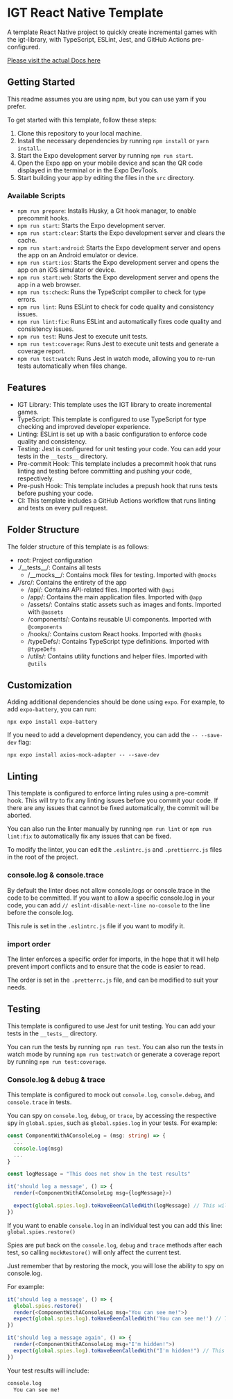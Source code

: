 # IGT React Native Template

A template React Native project to quickly create incremental games with the igt-library, with TypeScript, ESLint, Jest, and GitHub Actions pre-configured.

[Please visit the actual Docs here](https://123ishatest.github.io/igt-docs)

## Getting Started
This readme assumes you are using npm, but you can use yarn if you prefer.

To get started with this template, follow these steps:

1. Clone this repository to your local machine.
2. Install the necessary dependencies by running `npm install` or `yarn install`.
3. Start the Expo development server by running `npm run start`.
4. Open the Expo app on your mobile device and scan the QR code displayed in the terminal or in the Expo DevTools.
5. Start building your app by editing the files in the `src` directory.

### Available Scripts

- `npm run prepare`: Installs Husky, a Git hook manager, to enable precommit hooks.
- `npm run start`: Starts the Expo development server.
- `npm run start:clear`: Starts the Expo development server and clears the cache.
- `npm run start:android`: Starts the Expo development server and opens the app on an Android emulator or device.
- `npm run start:ios`: Starts the Expo development server and opens the app on an iOS simulator or device.
- `npm run start:web`: Starts the Expo development server and opens the app in a web browser.
- `npm run ts:check`: Runs the TypeScript compiler to check for type errors.
- `npm run lint`: Runs ESLint to check for code quality and consistency issues.
- `npm run lint:fix`: Runs ESLint and automatically fixes code quality and consistency issues.
- `npm run test`: Runs Jest to execute unit tests.
- `npm run test:coverage`: Runs Jest to execute unit tests and generate a coverage report.
- `npm run test:watch`: Runs Jest in watch mode, allowing you to re-run tests automatically when files change.

## Features

- IGT Library: This template uses the IGT library to create incremental games.
- TypeScript: This template is configured to use TypeScript for type checking and improved developer experience.
- Linting: ESLint is set up with a basic configuration to enforce code quality and consistency.
- Testing: Jest is configured for unit testing your code. You can add your tests in the `__tests__` directory.
- Pre-commit Hook: This template includes a precommit hook that runs linting and testing before committing and pushing your code, respectively.
- Pre-push Hook: This template includes a prepush hook that runs tests before pushing your code.
- CI: This template includes a GitHub Actions workflow that runs linting and tests on every pull request.

## Folder Structure

The folder structure of this template is as follows:

- root: Project configuration
- ./\_\_tests\_\_/: Contains all tests
  - /\_\_mocks\_\_/: Contains mock files for testing. Imported with `@mocks`
- ./src/: Contains the entirety of the app
  - /api/: Contains API-related files. Imported with `@api`
  - /app/: Contains the main application files. Imported with `@app`
  - /assets/: Contains static assets such as images and fonts. Imported with `@assets`
  - /components/: Contains reusable UI components. Imported with `@components`
  - /hooks/: Contains custom React hooks. Imported with `@hooks`
  - /typeDefs/: Contains TypeScript type definitions. Imported with `@typeDefs`
  - /utils/: Contains utility functions and helper files. Imported with `@utils`

## Customization

Adding additional dependencies should be done using `expo`. For example, to add `expo-battery`, you can run:

`npx expo install expo-battery`

If you need to add a development dependency, you can add the `-- --save-dev` flag:

`npx expo install axios-mock-adapter -- --save-dev`

## Linting
This template is configured to enforce linting rules using a pre-commit hook. This will try to fix any linting issues before you commit your code. If there are any issues that cannot be fixed automatically, the commit will be aborted.

You can also run the linter manually by running `npm run lint` or `npm run lint:fix` to automatically fix any issues that can be fixed.

To modify the linter, you can edit the `.eslintrc.js` and `.prettierrc.js` files in the root of the project.

### console.log & console.trace
By default the linter does not allow console.logs or console.trace in the code to be committed. If you want to allow a specific console.log in your code, you can add `// eslint-disable-next-line no-console` to the line before the console.log.

This rule is set in the `.eslintrc.js` file if you want to modify it.

### import order
The linter enforces a specific order for imports, in the hope that it will help prevent import conflicts and to ensure that the code is easier to read.

The order is set in the `.pretterrc.js` file, and can be modified to suit your needs.

## Testing

This template is configured to use Jest for unit testing. You can add your tests in the `__tests__` directory.

You can run the tests by running `npm run test`. You can also run the tests in watch mode by running `npm run test:watch` or generate a coverage report by running `npm run test:coverage`.

### Console.log & debug & trace
This template is configured to mock out `console.log`, `console.debug`, and `console.trace` in tests.

You can spy on `console.log`, `debug`, or `trace`, by accessing the respective spy in `global.spies`, such as `global.spies.log` in your tests. For example:

```ts
const ComponentWithAConsoleLog = (msg: string) => {
  ...
  console.log(msg)
  ...
}

const logMessage = "This does not show in the test results"

it('should log a message', () => {
  render(<ComponentWithAConsoleLog msg={logMessage}>)

  expect(global.spies.log).toHaveBeenCalledWith(logMessage) // This will pass
})
```

If you want to enable `console.log` in an individual test you can add this line: `global.spies.restore()`

Spies are put back on the `console.log`, `debug` and `trace` methods after each test, so calling `mockRestore()` will only affect the current test.

Just remember that by restoring the mock, you will lose the ability to spy on console.log.

For example:
  
```ts
it('should log a message', () => {
  global.spies.restore()
  render(<ComponentWithAConsoleLog msg="You can see me!">)
  expect(global.spies.log).toHaveBeenCalledWith('You can see me!') // This will fail
})

it('should log a message again', () => {
  render(<ComponentWithAConsoleLog msg="I'm hidden!">)
  expect(global.spies.log).toHaveBeenCalledWith("I'm hidden!") // This will pass
})
```
Your test results will include:
```sh
console.log
  You can see me!
```